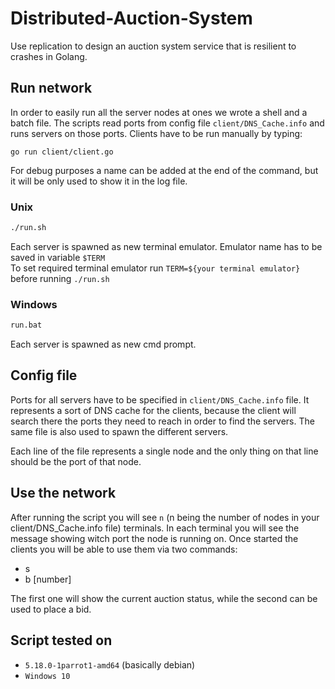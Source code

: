# Distributed-Auction-System
Use replication to design an auction system service that is resilient to crashes in Golang.

## Run network
In order to easily run all the server nodes at ones we wrote a shell and a batch file.
The scripts read ports from config file `client/DNS_Cache.info` and runs servers on those ports.
Clients have to be run manually by typing:

`go run client/client.go`

For debug purposes a name can be added at the end of the command, but it will be only used to show it in the log file.

### Unix

```bash
./run.sh
```
Each server is spawned as new terminal emulator. Emulator name has to be saved in variable `$TERM`  
To set required terminal emulator run `TERM=${your terminal emulator}` before running `./run.sh`

### Windows

```bash
run.bat
```

Each server is spawned as new cmd prompt.


## Config file

Ports for all servers have to be specified in `client/DNS_Cache.info` file.
It represents a sort of DNS cache for the clients, because the client will search there the ports they need to reach
in order to find the servers.
The same file is also used to spawn the different servers.

Each line of the file represents a single node and the only thing on that line should be the port of that node.

## Use the network

After running the script you will see `n` (n being the number of nodes in your client/DNS_Cache.info file) terminals.
In each terminal you will see the message showing witch port the node is running on.
Once started the clients you will be able to use them via two commands:
- s
- b [number]

The first one will show the current auction status, while the second can be used to place a bid.

## Script tested on

- `5.18.0-1parrot1-amd64` (basically debian)
- `Windows 10`